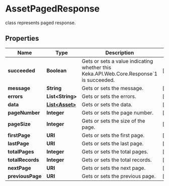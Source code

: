 

# AssetPagedResponse

class represents paged response.

## Properties

| Name | Type | Description | Notes |
|------------ | ------------- | ------------- | -------------|
|**succeeded** | **Boolean** | Gets or sets a value indicating whether this Keka.API.Web.Core.Response&#x60;1 is succeeded. |  [optional] |
|**message** | **String** | Gets or sets the message. |  [optional] |
|**errors** | **List&lt;String&gt;** | Gets or sets the errors. |  [optional] |
|**data** | [**List&lt;Asset&gt;**](Asset.md) | Gets or sets the data. |  [optional] |
|**pageNumber** | **Integer** | Gets or sets the page number. |  [optional] |
|**pageSize** | **Integer** | Gets or sets the size of the page. |  [optional] |
|**firstPage** | **URI** | Gets or sets the first page. |  [optional] |
|**lastPage** | **URI** | Gets or sets the last page. |  [optional] |
|**totalPages** | **Integer** | Gets or sets the total pages. |  [optional] |
|**totalRecords** | **Integer** | Gets or sets the total records. |  [optional] |
|**nextPage** | **URI** | Gets or sets the next page. |  [optional] |
|**previousPage** | **URI** | Gets or sets the previous page. |  [optional] |



